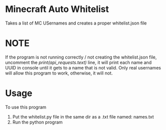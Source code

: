 # Minecraft Auto Whitelist
Takes a list of MC USernames and creates a proper whitelist.json file

# NOTE
If the program is not running correctly / not creating the whitelist.json file, 
uncomment the _print(api_requests.text)_ line, it will print each name and UUID in console
until it gets to a name that is not valid. Only real usernames will allow this program to work, otherwise, it will not.

# Usage
To use this program 
1. Put the whitelist.py file in the same dir as a .txt file named: names.txt
2. Run the python program
